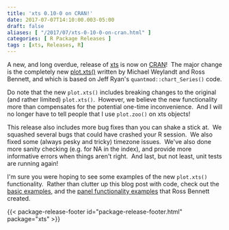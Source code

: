 ```yaml
---
title: 'xts 0.10-0 on CRAN!'
date: 2017-07-07T14:10:00.003-05:00
draft: false
aliases: [ "/2017/07/xts-0-10-0-on-cran.html" ]
categories: [ R Package Releases ]
tags : [xts, Releases, R]
---
```


A new, and long overdue, release of [xts](http://joshuaulrich.github.io/xts/) is now on [CRAN](https://cran.r-project.org/package=xts)!  The major change is the completely new [plot.xts()](http://joshuaulrich.github.io/xts/plotting_basics.html) written by Michael Weylandt and Ross Bennett, and which is based on Jeff Ryan's `quantmod::chart_Series()` code.  
  
Do note that the new `plot.xts()` includes breaking changes to the original (and rather limited) `plot.xts()`.  However, we believe the new functionality more than compensates for the potential one-time inconvenience.  And I will no longer have to tell people that I use `plot.zoo()` on xts objects!  
  
This release also includes more bug fixes than you can shake a stick at.  We squashed several bugs that could have crashed your R session.  We also fixed some (always pesky and tricky) timezone issues.  We've also done more sanity checking (e.g. for NA in the index), and provide more informative errors when things aren't right.  And last, but not least, unit tests are running again!  
  
I'm sure you were hoping to see some examples of the new `plot.xts()` functionality.  Rather than clutter up this blog post with code, check out the [basic examples](http://joshuaulrich.github.io/xts/plotting_basics.html), and the [panel functionality examples](http://joshuaulrich.github.io/xts/plotting_panels.html) that Ross Bennett created.  
  
{{< package-release-footer id="package-release-footer.html" package="xts" >}}
